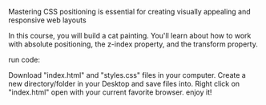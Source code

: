 Mastering CSS positioning is essential for creating visually appealing and responsive web layouts

In this course, you will build a cat painting. You'll learn about how to work with absolute positioning, the z-index property, and the transform property.

run code:

Download "index.html" and "styles.css" files in your computer.
Create a new directory/folder in your Desktop and save files into.
Right click on "index.html" open with your current favorite browser.
enjoy it!

